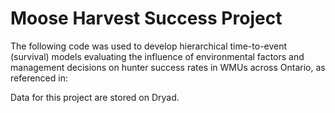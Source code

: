 # Moose Harvest Success Project

The following code was used to develop hierarchical time-to-event (survival) models evaluating the influence of environmental factors and management decisions on hunter success rates in WMUs across Ontario, as referenced in:



Data for this project are stored on Dryad.

